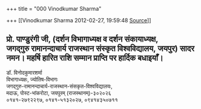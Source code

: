 +++
title = "000 Vinodkumar Sharma"

+++
[[Vinodkumar Sharma	2012-02-27, 19:59:48 [Source](https://groups.google.com/g/bvparishat/c/OST4_eaInDI)]]



प्रो. पाण्डुरंगी जी, (दर्शन विभागाध्यक्ष व दर्शन संकायाध्यक्ष,  
जगद्गुरु रामानन्दाचार्य राजस्थान संस्कृत विश्वविद्यालय, जयपुर) सादर  
नमन। महर्षि हारित राशि सम्मान प्राप्ति पर हार्दिक बधाइयाँ।  
--  
डॉ. विनोदकुमारशर्मा  
विभागाध्यक्षः, ज्योतिष-विभागः  
जगद्गुरु-रामानन्दाचार्य-राजस्थान-संसकृत-विश्वविद्यालयः,  
मदाऊ, पोस्ट-भांकरोटा, जयपुरम् (राजस्थानम्)-३०२०२६  
०१४१-२७९२२९७, ०१४१-५१३२०२७, ०९४१४३५०७११  

